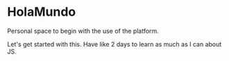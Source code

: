 # HolaMundo
Personal space to begin with the use of the platform.


Let's get started with this. Have like 2 days to learn as much as I can about JS.
